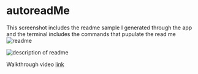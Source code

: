 # autoreadMe
This screenshot includes the readme sample I generated through the app and the terminal includes the commands that pupulate the read me 
![readme](https://github.com/user-attachments/assets/8e3a1a2f-3ca5-4e2f-a47d-f945eb91e8dc)



![description of readme](https://github.com/user-attachments/assets/825bf3a0-ea72-4fbf-b8b3-ddafd6607418)



Walkthrough video [link](https://youtu.be/e_5PW5-7TsY)
